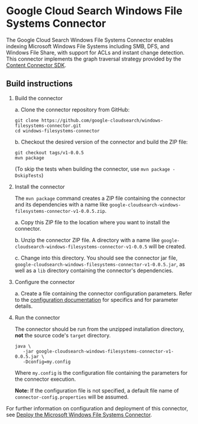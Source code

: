 # Google Cloud Search Windows File Systems Connector

The Google Cloud Search Windows File Systems Connector enables indexing Microsoft Windows File
Systems including SMB, DFS, and Windows File Share, with support for ACLs and instant change
detection. This connector implements the graph traversal strategy provided by the
[Content Connector SDK](https://developers.google.com/cloud-search/docs/guides/content-connector).

## Build instructions

1. Build the connector

   a. Clone the connector repository from GitHub:
      ```
      git clone https://github.com/google-cloudsearch/windows-filesystems-connector.git
      cd windows-filesystems-connector
      ```

   b. Checkout the desired version of the connector and build the ZIP file:
      ```
      git checkout tags/v1-0.0.5
      mvn package
      ```
      (To skip the tests when building the connector, use `mvn package -DskipTests`)


2. Install the connector

   The `mvn package` command creates a ZIP file containing the
   connector and its dependencies with a name like
   `google-cloudsearch-windows-filesystems-connector-v1-0.0.5.zip`.

   a. Copy this ZIP file to the location where you want to install the connector.

   b. Unzip the connector ZIP file. A directory with a name like
      `google-cloudsearch-windows-filesystems-connector-v1-0.0.5` will be created.

   c. Change into this directory. You should see the connector jar file,
      `google-cloudsearch-windows-filesystems-connector-v1-0.0.5.jar`, as well as a `lib`
      directory containing the connector's dependencies.


3. Configure the connector

   a. Create a file containing the connector configuration parameters. Refer to the
   [configuration documentation](https://developers.google.com/cloud-search/docs/guides/filesystem-connector#specify-configuration)
   for specifics and for parameter details.


4. Run the connector

   The connector should be run from the unzipped installation directory, **not** the source
   code's `target` directory.

   ```
   java \
      -jar google-cloudsearch-windows-filesystems-connector-v1-0.0.5.jar \
      -Dconfig=my.config
   ```

   Where `my.config` is the configuration file containing the parameters for the
   connector execution.

   **Note:** If the configuration file is not specified, a default file name of
   `connector-config.properties` will be assumed.


For further information on configuration and deployment of this connector, see
[Deploy the Microsoft Windows File Systems Connector](https://developers.google.com/cloud-search/docs/guides/filesystem-connector).
